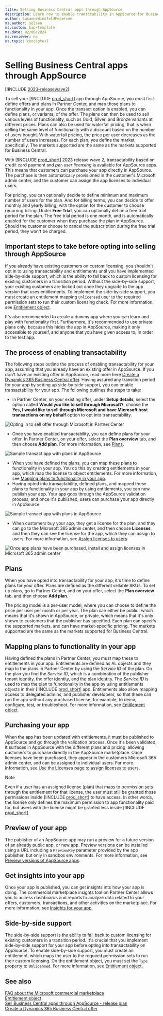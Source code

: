 ```yaml
---
title: Selling Business Central apps through AppSource
description: Learn how to enable tranactability in AppSource for Business Central apps.
author: SusanneWindfeldPedersen
ms.author: solsen
ms.custom: bap-template
ms.date: 02/06/2024
ms.reviewer: na
ms.topic: conceptual
---
```


# Selling Business Central apps through AppSource

[!INCLUDE [2023-releasewave2](../includes/2023-releasewave2.md)]

To sell your [!INCLUDE [prod_short](includes/prod_short.md)] app through AppSource, you must first define offers and plans in Partner Center, and map those plans to functionality in your app. Once the transact option is enabled, you can define plans, or variants, of the offer. The plans can then be used to sell various levels of functionality, such as Gold, Silver, and Bronze variants at different prices. Plans can also be used for waterfall pricing, that is when selling the same level of functionality with a discount based on the number of users bought. With waterfall pricing, the price per user decreases as the number of users increases. For each plan, you define the market specifically. The markets supported are the same as the markets supported for Business Central.

With [!INCLUDE [prod_short](includes/prod_short.md)] 2023 release wave 2, transactability based on credit card payment and *per-user licensing* is available for AppSource apps. This means that customers can purchase your app directly in AppSource. The purchase is then automatically provisioned in the customer's Microsoft admin center, and the customer can assign the app licenses to individual users. <!-- For information about Microsoft admin center, see []().-->

For pricing, you can optionally decide to define minimum and maximum number of users for the plan. And for billing terms, you can decide to offer monthly and yearly billing, with the option for the customer to choose recurring billing. Under **Free Trial**, you can optionally define a free trial period for the plan. The free trial period is one month, and is automatically enabled for the customer when they purchase the plan in AppSource. Should the customer choose to cancel the subscription during the free trial period, they won't be charged.

## Important steps to take before opting into selling through AppSource

If you already have existing customers on custom licensing, you shouldn't opt in to using transactability and entitlements until you have implemented side-by-side support, which is the ability to fall back to custom licensing for existing customers in a transition period. Without the side-by-side support, your existing customers are locked out once they upgrade to the app version that uses entitlements. To implement the side-by-side support, you must create an entitlement mapping `Unlicensed` user to the required permission sets to run their custom licensing check. For more information, see [Entitlement object](devenv-entitlement-object.md).

It's also recommended to create a dummy app where you can learn and play with functionality first. Furthermore, it's recommended to use private plans only, because this hides the app in AppSource, making it only accessible to yourself, and anyone that you have given access to, in order to the test app.

## The process of enabling transactability

The following steps outline the process of enabling transactability for your app, assuming that you already have an existing offer in AppSource. If you don't have an existing offer in AppSource, read more here [Create a Dynamics 365 Business Central offer](/partner-center/marketplace/dynamics-365-business-central-offer-setup). Having assured any transition period for your app by setting up side-by-side support, you can enable transactability for your app. The following outlines the steps to take:

- In Partner Center, on your existing offer, under **Setup details**, select the option called **Would you like to sell through Microsoft?**, choose the **Yes, I would like to sell through Microsoft and have Microsoft host transactions on my behalf** option to opt into transactability.  

![<!--alt text start -->Opting in to sell offer through Microsoft in Partner Center<!--alt text end -->](media/opt-into-transact-small.png "Opting in to sell offer through Microsoft in Partner Center")

- Once you have enabled transactability, you can define plans for your offer. In Partner Center, on your offer, select the **Plan overview** tab, and then choose **Add plan**. For more information, see [Plans](devenv-sell-apps-appsource.md#plans).

![<!--alt text start -->Sample transact app with plans in AppSource<!--alt text end -->](media/plans-small.png "Sample transact app with plans in AppSource")

- When you have defined the plans, you can map these plans to functionality in your app. You do this by creating entitlements in your app, which map the license to object entitlements. For more information, see [Mapping plans to functionality in your app](devenv-sell-apps-appsource.md#mapping-plans-to-functionality-in-your-app). 
- Having opted into transactability, defined plans, and mapped these plans to functionality in your app by using entitlements, you can now publish your app. Your app goes through the AppSource validation process, and once it's published, users can purchase your app directly in AppSource.

![<!--alt text start -->Sample transact app with plans in AppSource<!--alt text end -->](media/converttemperatureappsource-small.png "Sample transact app with plans in AppSource")

- When customers buy your app, they get a license for the plan, and they can go to the Microsoft 365 admin center, and then choose **Licenses**, and then they can see the license for the app, which they can assign to users. For more information, see [Assign licenses to users](/microsoft-365/admin/manage/assign-licenses-to-users?view=o365-worldwide).

![<!--alt text start -->Once app plans have been purchased, install and assign licenses in Microsoft 365 admin center<!--alt text end -->](media/manage-licenses-small.png "Once app plans have been purchased, install and assign licenses in Microsoft 365 admin center")

## Plans

When you have opted into transactability for your app, it's time to define plans for your offer. Plans are defined as the different sellable SKUs.
To set up plans, go to Partner Center, and on your offer, select the **Plan overview** tab, and then choose **Add plan**. 

The pricing model is a per-user model, where you can choose to define the price per user per month or per year. The plan can either be public, which means that it's shown in AppSource, or private, which means that it's only shown to customers that the publisher has specified. Each plan can specify the supported markets, and can have market-specific pricing. The markets supported are the same as the markets supported for Business Central.

## Mapping plans to functionality in your app

Having defined the plans in Partner Center, you must map these to entitlements in your app. Entitlements are defined as AL objects and they map to the plans in Partner Center by using the *Service ID* of the plan. On the plan you find the *Service ID*, which is a combination of the publisher tenant identity, the offer identity, and the plan identity. The *Service ID* is used to map the plan to functionality in the app by using entitlements objects in their [!INCLUDE [prod_short](includes/prod_short.md)] app. Entitlements also allow mapping access to delegated admins, and publisher developers, so that these can run the app without any purchased license, for example, to demo, configure, test, or troubleshoot. For more information, see [Entitlement object](devenv-entitlement-object.md).

## Purchasing your app

When the app has been updated with entitlements, it must be published to AppSource and go through the validation process. Once it's been validated, it surfaces in AppSource with the different plans and pricing, allowing customers to purchase directly in the AppSource marketplace. Once licenses have been purchased, they appear in the customers Microsoft 365 admin center, and can be assigned to individual users. For more information, see [Use the Licenses page to assign licenses to users](/microsoft-365/admin/manage/assign-licenses-to-users?view=o365-worldwide#use-the-licenses-page-to-assign-licenses-to-users).

> [!NOTE]  
> Even if a user has an assigned license (plan) that maps to permission sets through the entitlement for that license, the user must still be granted those permissions inside [!INCLUDE [prod_short](includes/prod_short.md)] to have access. In other words, the license only defines the maximum permission to app functionality paid for, but users with the license might be granted less inside [!INCLUDE [prod_short](includes/prod_short.md)].

## Preview of your app

The publisher of an AppSource app may run a preview for a future version of an already public app, or new app. Preview versions can be installed using a URL including a `PreviewKey` parameter provided by the app publisher, but only in sandbox environments. For more information, see [Preview versions of AppSource apps](../administration/tenant-admin-center-manage-apps.md#preview-versions-of-appsource-apps).

## Get insights into your app

Once your app is published, you can get insights into how your app is doing. The commercial marketplace insights tool on Partner Center allows you to access dashboards and reports to analyze data related to your offers, customers, transactions, and other activities on the marketplace. For more information, see [Insights for your app](/partner-center/analytics).

## Side-by-side support

The side-by-side support is the ability to fall back to custom licensing for existing customers in a transition period. It's crucial that you implement side-by-side support for your app before opting into transactability on AppSource. To enable side-by-side support, you must create an entitlement, which maps the user to the required permission sets to run their custom licensing. On the entitlement object, you must set the `Type` property to `Unlicensed`. For more information, see [Entitlement object](devenv-entitlement-object.md). 

## See also

[FAQ about the Microsoft commercial marketplace](/partner-center/marketplace/marketplace-faq-publisher-guide)  
[Entitlement object](devenv-entitlement-object.md)  
[Sell Business Central apps through AppSource - release plan](/dynamics365/release-plan/2023wave2/smb/dynamics365-business-central/sell-business-central-apps-through-appsource)  
[Create a Dynamics 365 Business Central offer](/partner-center/marketplace/dynamics-365-business-central-offer-setup)
